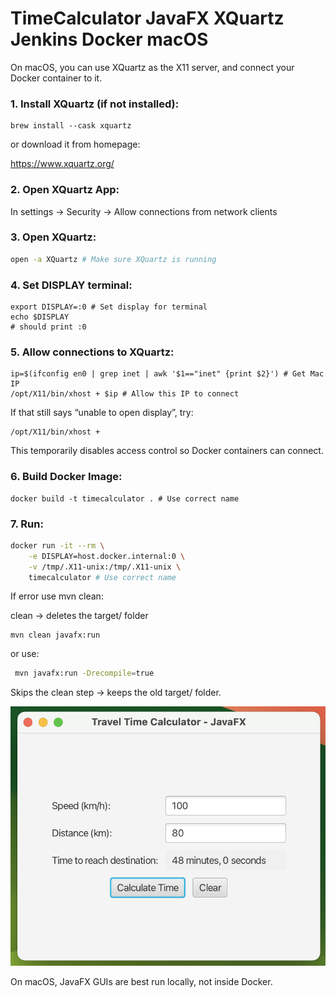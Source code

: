 # TimeCalculator JavaFX XQuartz Jenkins Docker macOS

On macOS, you can use XQuartz as the X11 server, and connect your Docker container to it.

### 1. Install XQuartz (if not installed):
```shell
brew install --cask xquartz
```

or download it from homepage:

https://www.xquartz.org/

### 2. Open XQuartz App:
In settings -> Security -> Allow connections from network clients

### 3. Open XQuartz:
```sh
open -a XQuartz # Make sure XQuartz is running
```

### 4. Set DISPLAY terminal:
```shell
export DISPLAY=:0 # Set display for terminal
echo $DISPLAY
# should print :0
```

### 5. Allow connections to XQuartz:
```shell
ip=$(ifconfig en0 | grep inet | awk '$1=="inet" {print $2}') # Get Mac IP
/opt/X11/bin/xhost + $ip # Allow this IP to connect
```

If that still says “unable to open display”, try:
```shell
/opt/X11/bin/xhost +
```
This temporarily disables access control so Docker containers can connect.

### 6. Build Docker Image:
```shell
docker build -t timecalculator . # Use correct name
```

### 7. Run:
```sh
docker run -it --rm \
    -e DISPLAY=host.docker.internal:0 \
    -v /tmp/.X11-unix:/tmp/.X11-unix \
    timecalculator # Use correct name
```

If error use mvn clean:

clean → deletes the target/ folder

```shell
mvn clean javafx:run
```

or use:

```sh
 mvn javafx:run -Drecompile=true
```
Skips the clean step → keeps the old target/ folder.

![TimeCalculator.png](TimeCalculator.png)

On macOS, JavaFX GUIs are best run locally, not inside Docker.
